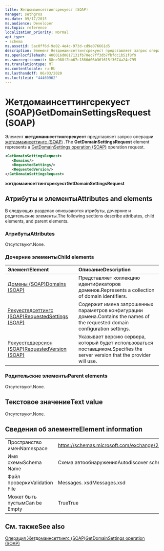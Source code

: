 ```yaml
---
title: Жетдомаинсеттингсрекуест (SOAP)
manager: sethgros
ms.date: 09/17/2015
ms.audience: Developer
ms.topic: reference
localization_priority: Normal
api_type:
- schema
ms.assetid: 5ac0ff6d-9e02-4e4c-973d-cd9e076661d5
description: Элемент Жетдомаинсеттингсрекуест представляет запрос операции Жетдомаинсеттингс (SOAP).
ms.openlocfilehash: 400016d0817131fb70ec7ff3db7fbfdc1b51f8f9
ms.sourcegitcommit: 88ec988f2bb67c1866d06b361615f3674a24e795
ms.translationtype: MT
ms.contentlocale: ru-RU
ms.lasthandoff: 06/03/2020
ms.locfileid: "44460962"
---
```

# <a name="getdomainsettingsrequest-soap"></a><span data-ttu-id="86019-103">Жетдомаинсеттингсрекуест (SOAP)</span><span class="sxs-lookup"><span data-stu-id="86019-103">GetDomainSettingsRequest (SOAP)</span></span>

<span data-ttu-id="86019-104">Элемент **жетдомаинсеттингсрекуест** представляет запрос операции [жетдомаинсеттингс (SOAP)](getdomainsettings-operation-soap.md) .</span><span class="sxs-lookup"><span data-stu-id="86019-104">The **GetDomainSettingsRequest** element represents a [GetDomainSettings operation (SOAP)](getdomainsettings-operation-soap.md) operation request.</span></span> 
  
```XML
<GetDomainSettingsRequest>
   <Domains/>
   <RequestedSettings/>
   <RequestedVersion/>
</GetDomainSettingsRequest>
```

 <span data-ttu-id="86019-105">**жетдомаинсеттингсрекуест**</span><span class="sxs-lookup"><span data-stu-id="86019-105">**GetDomainSettingsRequest**</span></span>
## <a name="attributes-and-elements"></a><span data-ttu-id="86019-106">Атрибуты и элементы</span><span class="sxs-lookup"><span data-stu-id="86019-106">Attributes and elements</span></span>

<span data-ttu-id="86019-107">В следующих разделах описываются атрибуты, дочерние и родительские элементы.</span><span class="sxs-lookup"><span data-stu-id="86019-107">The following sections describe attributes, child elements, and parent elements.</span></span>
  
### <a name="attributes"></a><span data-ttu-id="86019-108">Атрибуты</span><span class="sxs-lookup"><span data-stu-id="86019-108">Attributes</span></span>

<span data-ttu-id="86019-109">Отсутствуют.</span><span class="sxs-lookup"><span data-stu-id="86019-109">None.</span></span>
  
### <a name="child-elements"></a><span data-ttu-id="86019-110">Дочерние элементы</span><span class="sxs-lookup"><span data-stu-id="86019-110">Child elements</span></span>

|<span data-ttu-id="86019-111">**Элемент**</span><span class="sxs-lookup"><span data-stu-id="86019-111">**Element**</span></span>|<span data-ttu-id="86019-112">**Описание**</span><span class="sxs-lookup"><span data-stu-id="86019-112">**Description**</span></span>|
|:-----|:-----|
|[<span data-ttu-id="86019-113">Домены (SOAP)</span><span class="sxs-lookup"><span data-stu-id="86019-113">Domains (SOAP)</span></span>](domains-soap.md) <br/> |<span data-ttu-id="86019-114">Представляет коллекцию идентификаторов доменов.</span><span class="sxs-lookup"><span data-stu-id="86019-114">Represents a collection of domain identifiers.</span></span>  <br/> |
|[<span data-ttu-id="86019-115">Рекуестедсеттингс (SOAP)</span><span class="sxs-lookup"><span data-stu-id="86019-115">RequestedSettings (SOAP)</span></span>](requestedsettings-soap.md) <br/> |<span data-ttu-id="86019-116">Содержит имена запрошенных параметров конфигурации домена.</span><span class="sxs-lookup"><span data-stu-id="86019-116">Contains the names of the requested domain configuration settings.</span></span>  <br/> |
|[<span data-ttu-id="86019-117">Рекуестедверсион (SOAP)</span><span class="sxs-lookup"><span data-stu-id="86019-117">RequestedVersion (SOAP)</span></span>](requestedversion-soap.md) <br/> |<span data-ttu-id="86019-118">Указывает версию сервера, который будет использоваться поставщиком.</span><span class="sxs-lookup"><span data-stu-id="86019-118">Specifies the server version that the provider will use.</span></span>  <br/> |
   
### <a name="parent-elements"></a><span data-ttu-id="86019-119">Родительские элементы</span><span class="sxs-lookup"><span data-stu-id="86019-119">Parent elements</span></span>

<span data-ttu-id="86019-120">Отсутствуют.</span><span class="sxs-lookup"><span data-stu-id="86019-120">None.</span></span>
  
## <a name="text-value"></a><span data-ttu-id="86019-121">Текстовое значение</span><span class="sxs-lookup"><span data-stu-id="86019-121">Text value</span></span>

<span data-ttu-id="86019-122">Отсутствуют.</span><span class="sxs-lookup"><span data-stu-id="86019-122">None.</span></span>
  
## <a name="element-information"></a><span data-ttu-id="86019-123">Сведения об элементе</span><span class="sxs-lookup"><span data-stu-id="86019-123">Element information</span></span>

|||
|:-----|:-----|
|<span data-ttu-id="86019-124">Пространство имен</span><span class="sxs-lookup"><span data-stu-id="86019-124">Namespace</span></span>  <br/> |https://schemas.microsoft.com/exchange/2010/Autodiscover  <br/> |
|<span data-ttu-id="86019-125">Имя схемы</span><span class="sxs-lookup"><span data-stu-id="86019-125">Schema Name</span></span>  <br/> |<span data-ttu-id="86019-126">Схема автообнаружения</span><span class="sxs-lookup"><span data-stu-id="86019-126">Autodiscover schema</span></span>  <br/> |
|<span data-ttu-id="86019-127">Файл проверки</span><span class="sxs-lookup"><span data-stu-id="86019-127">Validation File</span></span>  <br/> |<span data-ttu-id="86019-128">Messages. xsd</span><span class="sxs-lookup"><span data-stu-id="86019-128">Messages.xsd</span></span>  <br/> |
|<span data-ttu-id="86019-129">Может быть пустым</span><span class="sxs-lookup"><span data-stu-id="86019-129">Can be Empty</span></span>  <br/> |<span data-ttu-id="86019-130">True</span><span class="sxs-lookup"><span data-stu-id="86019-130">True</span></span>  <br/> |
   
## <a name="see-also"></a><span data-ttu-id="86019-131">См. также</span><span class="sxs-lookup"><span data-stu-id="86019-131">See also</span></span>



[<span data-ttu-id="86019-132">Операция Жетдомаинсеттингс (SOAP)</span><span class="sxs-lookup"><span data-stu-id="86019-132">GetDomainSettings operation (SOAP)</span></span>](getdomainsettings-operation-soap.md)


